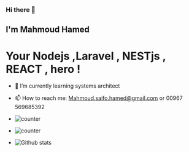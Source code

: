 ### Hi there 👋 

## I'm Mahmoud Hamed 
# Your Nodejs ,Laravel , NESTjs , REACT , hero ! 



- 🌱 I’m currently learning systems architect 

- 📫 How to reach me: Mahmoud.saifo.hamed@gmail.com or 00967 569685392

- ![counter](https://ena7fbetz4jjo2a.m.pipedream.net)
- ![counter](https://komarev.com/ghpvc/?username=msHamed1)
- ![Github stats](https://github-readme-stats.vercel.app/api?username=msHamed1)
  
